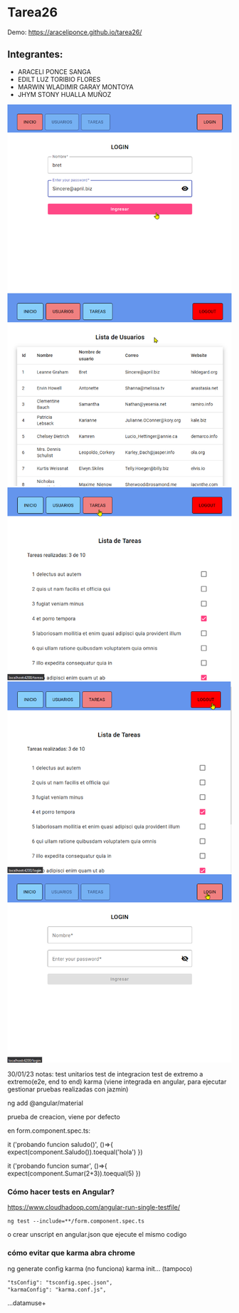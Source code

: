 # Tarea26

Demo: <https://araceliponce.github.io/tarea26/>

## Integrantes:

- ARACELI PONCE SANGA
- EDILT LUZ TORIBIO FLORES
- MARWIN WLADIMIR GARAY MONTOYA
- JHYM STONY HUALLA MUÑOZ

![](./src/assets/capture.png)
![](./src/assets/capture1.png)
![](./src/assets/capture3.png)
![](./src/assets/capture4.png)
![](./src/assets/capture5.png)




30/01/23 notas:
test unitarios
test de integracion
test de extremo a extremo(e2e, end to end)
karma (viene integrada en angular, para ejecutar gestionar pruebas realizadas con jazmin)

ng add @angular/material

prueba de creacion, viene por defecto


en form.component.spec.ts:

it ('probando funcion saludo()', ()=>{
expect(component.Saludo()).toequal('hola')
})

it ('probando funcion sumar', ()=>{
expect(component.Sumar(2+3)).toequal(5)
})




### Cómo hacer tests en Angular?

https://www.cloudhadoop.com/angular-run-single-testfile/

```
ng test --include=**/form.component.spec.ts
```

o crear unscript en angular.json que ejecute el mismo codigo


### cómo evitar que karma abra chrome

ng generate config karma (no funciona)
karma init... (tampoco)

```
"tsConfig": "tsconfig.spec.json",
"karmaConfig": "karma.conf.js",
```

...datamuse+
<!-- https://www.datamuse.com/api/ 

api.datamuse.com/

getWordsSimilarSound

getWordsSimilarSpell

getWordsRelated

- nouns
- adjectives
- synonyms
- associated
- antonyms
- hom sound-alike
- cns consonant match

max (number of results, default:100)

md r (pronuciation) -->
